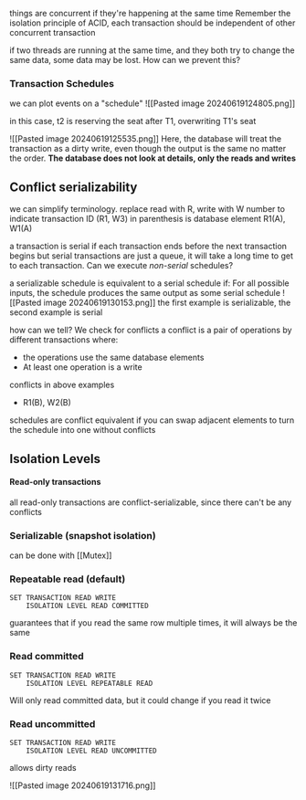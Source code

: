 things are concurrent if they're happening at the same time
Remember the isolation principle of ACID, each transaction should be independent of other concurrent transaction

if two threads are running at the same time, and they both try to change the same data, some data may be lost. How can we prevent this?
### Transaction Schedules
we can plot events on a "schedule"
![[Pasted image 20240619124805.png]]

in this case, t2 is reserving the seat after T1, overwriting T1's seat

![[Pasted image 20240619125535.png]]
Here, the database will treat the transaction as a dirty write, even though the output is the same no matter the order. **The database does not look at details, only the reads and writes**
## Conflict serializability
we can simplify terminology.
replace read with R, write with W
number to indicate transaction ID (R1, W3)
in parenthesis is database element R1(A), W1(A)

a transaction is serial if each transaction ends before the next transaction begins
but serial transactions are just a queue, it will take a long time to get to each transaction. Can we execute *non-serial* schedules?

a serializable schedule is equivalent to a serial schedule if: For all possible inputs, the schedule produces the same output as some serial schedule
![[Pasted image 20240619130153.png]]
the first example is serializable, the second example is serial

how can we tell? We check for conflicts
a conflict is a pair of operations by different transactions where:
- the operations use the same database elements
- At least one operation is a write

conflicts in above examples
- R1(B), W2(B)

schedules are conflict equivalent if you can swap adjacent elements to turn the schedule into one without conflicts

## Isolation Levels

#### Read-only transactions
all read-only transactions are conflict-serializable, since there can't be any conflicts

### Serializable (snapshot isolation)
can be done with [[Mutex]]
### Repeatable read (default)
```
SET TRANSACTION READ WRITE
	ISOLATION LEVEL READ COMMITTED
```
guarantees that if you read the same row multiple times, it will always be the same
### Read committed
```
SET TRANSACTION READ WRITE
	ISOLATION LEVEL REPEATABLE READ
```
Will only read committed data, but it could change if you read it twice
### Read uncommitted
```
SET TRANSACTION READ WRITE
	ISOLATION LEVEL READ UNCOMMITTED
```
allows dirty reads

![[Pasted image 20240619131716.png]]